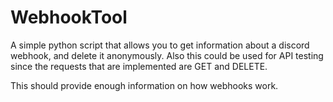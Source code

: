 # WebhookTool
A simple python script that allows you to get information about a discord webhook, and delete it anonymously. Also this could be used for API testing since the requests that are implemented are GET and DELETE.

This should provide enough information on how webhooks work.
